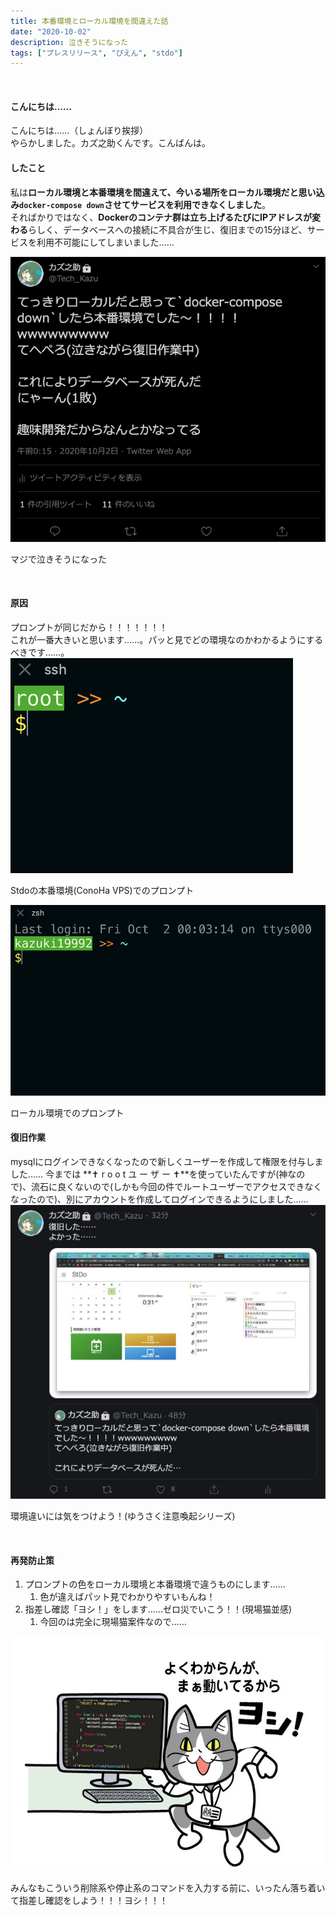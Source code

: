 ```yaml
---
title: 本番環境とローカル環境を間違えた話
date: "2020-10-02"
description: 泣きそうになった
tags: ["プレスリリース", "ぴえん", "stdo"]
---
```

​
​
#### こんにちは……
こんにちは……（しょんぼり挨拶）  
やらかしました。カズ之助くんです。こんばんは。
​
#### したこと
私は**ローカル環境と本番環境を間違えて、今いる場所をローカル環境だと思い込み`docker-compose down`させてサービスを利用できなくしました**。  
そればかりではなく、**Dockerのコンテナ群は立ち上げるたびにIPアドレスが変わる**らしく、データベースへの接続に不具合が生じ、復旧までの15分ほど、サービスを利用不可能にしてしまいました……

![](2020-10-02-01-03-46.png)
<div class="caption">マジで泣きそうになった</div>

​
#### 原因
プロンプトが同じだから！！！！！！！  
これが一番大きいと思います……。パッと見でどの環境なのかわかるようにするべきです……。
![](2020-10-02-00-52-36.png)
<div class="caption">Stdoの本番環境(ConoHa VPS)でのプロンプト</div>

![](2020-10-02-00-54-03.png)
<div class="caption">ローカル環境でのプロンプト</div>

#### 復旧作業
mysqlにログインできなくなったので新しくユーザーを作成して権限を付与しました……
今までは **✝ r o o t ユ ー ザ ー ✝**を使っていたんですが(神なので)、流石に良くないので(しかも今回の件でルートユーザーでアクセスできなくなったので)、別にアカウントを作成してログインできるようにしました……
![](2020-10-02-01-04-32.png)
<div class="caption">環境違いには気をつけよう！(ゆうさく注意喚起シリーズ)</div>

​
#### 再発防止策
1. プロンプトの色をローカル環境と本番環境で違うものにします……
   1. 色が違えばパット見でわかりやすいもんね！
2. 指差し確認「ヨシ！」をします……ゼロ災でいこう！！(現場猫並感)
   1. 今回のは完全に現場猫案件なので……

![](2020-10-02-01-02-16.png)

みんなもこういう削除系や停止系のコマンドを入力する前に、いったん落ち着いて指差し確認をしよう！！！ヨシ！！！
